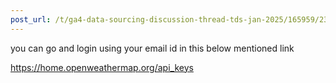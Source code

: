 ```yaml
---
post_url: /t/ga4-data-sourcing-discussion-thread-tds-jan-2025/165959/23
---
```

you can go and login using your email id in this below mentioned link

<https://home.openweathermap.org/api_keys>